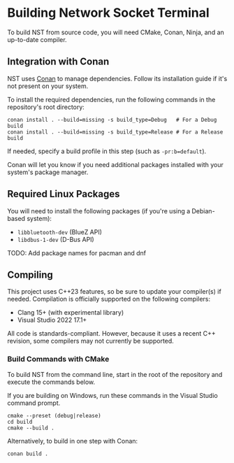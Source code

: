 # Building Network Socket Terminal

To build NST from source code, you will need CMake, Conan, Ninja, and an up-to-date compiler.

## Integration with Conan

NST uses [Conan](https://conan.io/) to manage dependencies. Follow its installation guide if it's not present on your system.

To install the required dependencies, run the following commands in the repository's root directory:

```shell
conan install . --build=missing -s build_type=Debug   # For a Debug build
conan install . --build=missing -s build_type=Release # For a Release build
```

If needed, specify a build profile in this step (such as `-pr:b=default`).

Conan will let you know if you need additional packages installed with your system's package manager.

## Required Linux Packages

You will need to install the following packages (if you're using a Debian-based system):

- `libbluetooth-dev` (BlueZ API)
- `libdbus-1-dev` (D-Bus API)

TODO: Add package names for pacman and dnf

## Compiling

This project uses C++23 features, so be sure to update your compiler(s) if needed. Compilation is officially supported on the following compilers:

- Clang 15+ (with experimental library)
- Visual Studio 2022 17.1+

All code is standards-compliant. However, because it uses a recent C++ revision, some compilers may not currently be supported.

### Build Commands with CMake

To build NST from the command line, start in the root of the repository and execute the commands below.

If you are building on Windows, run these commands in the Visual Studio command prompt.

```shell
cmake --preset (debug|release)
cd build
cmake --build .
```

Alternatively, to build in one step with Conan:

```shell
conan build .
```
